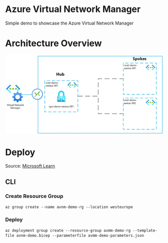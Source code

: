 # Azure Virtual Network Manager

Simple demo to showcase the Azure Virtual Network Manager

# Architecture Overview

![Architecture Overview](avmm-demo-architecture-overview.jpg)

# Deploy

Source: [Microsoft Learn](https://learn.microsoft.com/en-us/azure/virtual-network-manager/tutorial-create-secured-hub-and-spoke)

## CLI

### Create Resource Group

```
az group create --name avnm-demo-rg --location westeurope
```

### Deploy

```
az deployment group create --resource-group avmm-demo-rg --template-file avnm-demo.bicep --parameterfile avmm-demo-parameters.json
```
